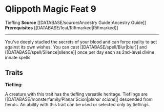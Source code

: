 ﻿---
feat: Qlippoth Magic
id: '2454'
level: '9'
name: Qlippoth Magic
prerequisite: '[[DATABASE/feat/Riftmarked|Riftmarked]]'
rarity: Common
source: '[[DATABASE/source/Ancestry Guide|Ancestry Guide]]'
trait:
- '[[DATABASE/trait/Tiefling|Tiefling]]'
type: Feat

---
# Qlippoth Magic <span class="item-type">Feat 9</span>

<span class="item-trait">Tiefling</span>
**Source** [[DATABASE/source/Ancestry Guide|Ancestry Guide]] 
**Prerequisites** [[DATABASE/feat/Riftmarked|Riftmarked]]

---
You've deeply studied the secrets of your blood and can force reality to act against its own wishes. You can cast [[DATABASE/spell/Blur|blur]] and [[DATABASE/spell/Silence|silence]] once per day each as 2nd-level divine innate spells.

## Traits

**Tiefling:**

A creature with this trait has the tiefling versatile heritage. Tieflings are [[DATABASE/monsterfamily/Planar Scion|planar scions]] descended from fiends. An ability with this trait can be used or selected only by tieflings.